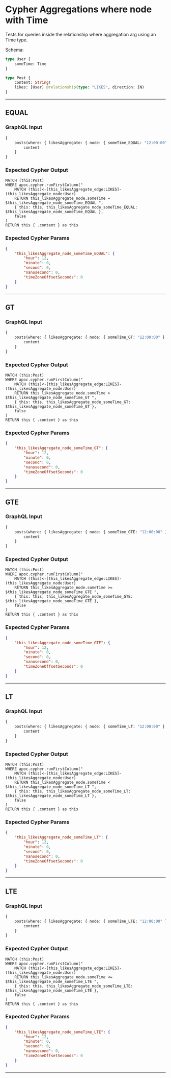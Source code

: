 # Cypher Aggregations where node with Time

Tests for queries inside the relationship where aggregation arg using an Time type.

Schema:

```graphql
type User {
    someTime: Time
}

type Post {
    content: String!
    likes: [User] @relationship(type: "LIKES", direction: IN)
}
```

---

## EQUAL

### GraphQL Input

```graphql
{
    posts(where: { likesAggregate: { node: { someTime_EQUAL: "12:00:00" } } }) {
        content
    }
}
```

### Expected Cypher Output

```cypher
MATCH (this:Post)
WHERE apoc.cypher.runFirstColumn("
    MATCH (this)<-[this_likesAggregate_edge:LIKES]-(this_likesAggregate_node:User)
    RETURN this_likesAggregate_node.someTime = $this_likesAggregate_node_someTime_EQUAL ",
    { this: this, this_likesAggregate_node_someTime_EQUAL: $this_likesAggregate_node_someTime_EQUAL },
    false
)
RETURN this { .content } as this
```

### Expected Cypher Params

```json
{
    "this_likesAggregate_node_someTime_EQUAL": {
        "hour": 12,
        "minute": 0,
        "second": 0,
        "nanosecond": 0,
        "timeZoneOffsetSeconds": 0
    }
}
```

---

## GT

### GraphQL Input

```graphql
{
    posts(where: { likesAggregate: { node: { someTime_GT: "12:00:00" } } }) {
        content
    }
}
```

### Expected Cypher Output

```cypher
MATCH (this:Post)
WHERE apoc.cypher.runFirstColumn("
    MATCH (this)<-[this_likesAggregate_edge:LIKES]-(this_likesAggregate_node:User)
    RETURN this_likesAggregate_node.someTime > $this_likesAggregate_node_someTime_GT ",
    { this: this, this_likesAggregate_node_someTime_GT: $this_likesAggregate_node_someTime_GT },
    false
)
RETURN this { .content } as this
```

### Expected Cypher Params

```json
{
    "this_likesAggregate_node_someTime_GT": {
        "hour": 12,
        "minute": 0,
        "second": 0,
        "nanosecond": 0,
        "timeZoneOffsetSeconds": 0
    }
}
```

---

## GTE

### GraphQL Input

```graphql
{
    posts(where: { likesAggregate: { node: { someTime_GTE: "12:00:00" } } }) {
        content
    }
}
```

### Expected Cypher Output

```cypher
MATCH (this:Post)
WHERE apoc.cypher.runFirstColumn("
    MATCH (this)<-[this_likesAggregate_edge:LIKES]-(this_likesAggregate_node:User)
    RETURN this_likesAggregate_node.someTime >= $this_likesAggregate_node_someTime_GTE ",
    { this: this, this_likesAggregate_node_someTime_GTE: $this_likesAggregate_node_someTime_GTE },
    false
)
RETURN this { .content } as this
```

### Expected Cypher Params

```json
{
    "this_likesAggregate_node_someTime_GTE": {
        "hour": 12,
        "minute": 0,
        "second": 0,
        "nanosecond": 0,
        "timeZoneOffsetSeconds": 0
    }
}
```

---

## LT

### GraphQL Input

```graphql
{
    posts(where: { likesAggregate: { node: { someTime_LT: "12:00:00" } } }) {
        content
    }
}
```

### Expected Cypher Output

```cypher
MATCH (this:Post)
WHERE apoc.cypher.runFirstColumn("
    MATCH (this)<-[this_likesAggregate_edge:LIKES]-(this_likesAggregate_node:User)
    RETURN this_likesAggregate_node.someTime < $this_likesAggregate_node_someTime_LT ",
    { this: this, this_likesAggregate_node_someTime_LT: $this_likesAggregate_node_someTime_LT },
    false
)
RETURN this { .content } as this
```

### Expected Cypher Params

```json
{
    "this_likesAggregate_node_someTime_LT": {
        "hour": 12,
        "minute": 0,
        "second": 0,
        "nanosecond": 0,
        "timeZoneOffsetSeconds": 0
    }
}
```

---

## LTE

### GraphQL Input

```graphql
{
    posts(where: { likesAggregate: { node: { someTime_LTE: "12:00:00" } } }) {
        content
    }
}
```

### Expected Cypher Output

```cypher
MATCH (this:Post)
WHERE apoc.cypher.runFirstColumn("
    MATCH (this)<-[this_likesAggregate_edge:LIKES]-(this_likesAggregate_node:User)
    RETURN this_likesAggregate_node.someTime <= $this_likesAggregate_node_someTime_LTE ",
    { this: this, this_likesAggregate_node_someTime_LTE: $this_likesAggregate_node_someTime_LTE },
    false
)
RETURN this { .content } as this
```

### Expected Cypher Params

```json
{
    "this_likesAggregate_node_someTime_LTE": {
        "hour": 12,
        "minute": 0,
        "second": 0,
        "nanosecond": 0,
        "timeZoneOffsetSeconds": 0
    }
}
```

---
